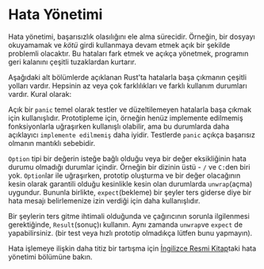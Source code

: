 # Hata Yönetimi

Hata yönetimi, başarısızlık olasılığını ele alma sürecidir. Örneğin, bir dosyayı okuyamamak ve *kötü* girdi kullanmaya devam etmek açık bir şekilde problemli olacaktır. Bu hataları fark etmek ve açıkça yönetmek, programın geri kalanını çeşitli tuzaklardan kurtarır.

Aşağıdaki alt bölümlerde açıklanan Rust'ta hatalarla başa çıkmanın çeşitli yolları vardır. Hepsinin az veya çok farklılıkları ve farklı kullanım durumları vardır. Kural olarak:

Açık bir `panic` temel olarak testler ve düzeltilemeyen hatalarla başa çıkmak için kullanışlıdır.
Prototipleme için, örneğin henüz implemente edilmemiş fonksiyonlarla uğraşırken kullanışlı olabilir, ama bu durumlarda daha açıklayıcı `implemente edilmemiş` daha iyidir. Testlerde `panic` açıkça başarısız olmanın mantıklı sebebidir.

`Option` tipi bir değerin isteğe bağlı olduğu veya bir değer eksikliğinin hata durumu olmadığı durumlar içindir.
Örneğin bir dizinin üstü - `/` ve `C:`den biri yok. `Option`lar ile uğraşırken, prototip oluşturma ve bir değer olacağının kesin olarak garantili olduğu kesinlikle kesin olan durumlarda `unwrap`(açma) uygundur. Bununla birlikte, `expect`(bekleme)
bir şeyler ters giderse diye bir hata mesajı belirlemenize izin verdiği için daha kullanışlıdır.

Bir şeylerin ters gitme ihtimali olduğunda ve çağırıcının sorunla ilgilenmesi gerektiğinde, `Result`(sonuç)ı kullanın. Aynı zamanda `unwrap`ve `expect` de yapabilirsiniz. (bir test veya hızlı prototip olmadıkça lütfen bunu yapmayın).

Hata işlemeye ilişkin daha titiz bir tartışma için [İngilizce Resmi Kitap][book]taki hata yönetimi bölümüne bakın.

[book]: https://doc.rust-lang.org/book/ch09-00-error-handling.html
